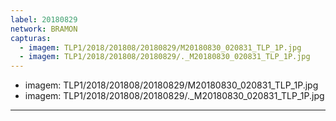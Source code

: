 ```yaml
---
label: 20180829
network: BRAMON
capturas:
  - imagem: TLP1/2018/201808/20180829/M20180830_020831_TLP_1P.jpg
  - imagem: TLP1/2018/201808/20180829/._M20180830_020831_TLP_1P.jpg
---
```

  - imagem: TLP1/2018/201808/20180829/M20180830_020831_TLP_1P.jpg
  - imagem: TLP1/2018/201808/20180829/._M20180830_020831_TLP_1P.jpg
---

